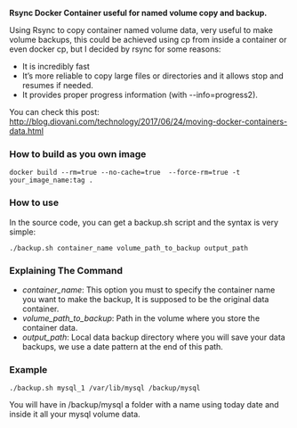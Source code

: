 **Rsync Docker Container useful for named volume copy and backup.**

Using Rsync to copy container named volume data, very useful to make volume backups, this could be achieved using cp from inside a container or even docker cp, but I decided by rsync for some reasons:

* It is incredibly fast
* It’s more reliable to copy large files or directories and it allows stop and resumes if needed.
* It provides proper progress information (with --info=progress2).

You can check this post: http://blog.diovani.com/technology/2017/06/24/moving-docker-containers-data.html 

### How to build as you own image

```
docker build --rm=true --no-cache=true  --force-rm=true -t your_image_name:tag .
```
### How to use

In the source code, you can get a backup.sh script and the syntax is very simple:

```
./backup.sh container_name volume_path_to_backup output_path
```
### Explaining The Command

* *container_name*: This option you must to specify the container name you want to make the backup,  It is supposed to be the original data container.
* *volume_path_to_backup*: Path in the volume where you store the container data.
* *output_path*: Local data backup directory where you will save your data backups, we use a date pattern at the end of this path.

### Example

```
./backup.sh mysql_1 /var/lib/mysql /backup/mysql
```
You will have in /backup/mysql a folder with a name using today date and inside it all your mysql volume data.
